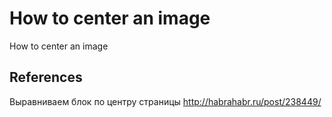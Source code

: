 # How to center an image

How to center an image

## References

Выравниваем блок по центру страницы
http://habrahabr.ru/post/238449/
